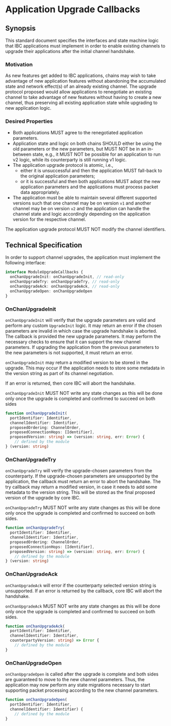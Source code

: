 # Application Upgrade Callbacks

## Synopsis

This standard document specifies the interfaces and state machine logic that IBC applications must implement in order to enable existing channels to upgrade their applications after the initial channel handshake.

### Motivation

As new features get added to IBC applications, chains may wish to take advantage of new application features without abandoning the accumulated state and network effect(s) of an already existing channel. The upgrade protocol proposed would allow applications to renegotiate an existing channel to take advantage of new features without having to create a new channel, thus preserving all existing application state while upgrading to new application logic.

### Desired Properties

- Both applications MUST agree to the renegotiated application parameters.
- Application state and logic on both chains SHOULD either be using the old parameters or the new parameters, but MUST NOT be in an in-between state, e.g., it MUST NOT be possible for an application to run v2 logic, while its counterparty is still running v1 logic.
- The application upgrade protocol is atomic, i.e., 
  - either it is unsuccessful and then the application MUST fall-back to the original application parameters; 
  - or it is successful and then both applications MUST adopt the new application parameters and the applications must process packet data appropriately.
- The application must be able to maintain several different supported versions such that one channel may be on version `v1` and another channel may be on version `v2` and the application can handle the channel state and logic accordingly depending on the application version for the respective channel.

The application upgrade protocol MUST NOT modify the channel identifiers.

## Technical Specification

In order to support channel upgrades, the application must implement the following interface:

```typescript
interface ModuleUpgradeCallbacks {
  onChanUpgradeInit: onChanUpgradeInit, // read-only
  onChanUpgradeTry: onChanUpgradeTry, // read-only
  onChanUpgradeAck: onChanUpgradeAck, // read-only
  onChanUpgradeOpen: onChanUpgradeOpen
}
```

### **OnChanUpgradeInit**

`onChanUpgradeInit` will verify that the upgrade parameters 
are valid and perform any custom `UpgradeInit` logic.
It may return an error if the chosen parameters are invalid 
in which case the upgrade handshake is aborted.
The callback is provided the new upgrade parameters. It may perform the necessary checks to ensure that it can support the new channel parameters. If upgrading the application from the previous parameters to the new parameters is not supported, it must return an error.

`onChanUpgradeInit` may return a modified version to be stored in the upgrade. This may occur if the application needs to store some metadata in the version string as part of its channel negotiation.

If an error is returned, then core IBC will abort the handshake.

`onChanUpgradeInit` MUST NOT write any state changes as this will be done only once the upgrade is completed and confirmed to succeed on both sides

```typescript
function onChanUpgradeInit(
  portIdentifier: Identifier,
  channelIdentifier: Identifier,
  proposedOrdering: ChannelOrder,
  proposedConnectionHops: [Identifier],
  proposedVersion: string) => (version: string, err: Error) {
    // defined by the module
} (version: string)
```

### **OnChanUpgradeTry**

`onChanUpgradeTry` will verify the upgrade-chosen parameters from the counterparty. 
If the upgrade-chosen parameters are unsupported by the application, the callback must return an error to abort the handshake. 
The try callback may return a modified version, in case it needs to add some metadata to the version string.
This will be stored as the final proposed version of the upgrade by core IBC.

`onChanUpgradeTry` MUST NOT write any state changes as this will be done only once the upgrade is completed and confirmed to succeed on both sides.

```typescript
function onChanUpgradeTry(
  portIdentifier: Identifier,
  channelIdentifier: Identifier,
  proposedOrdering: ChannelOrder,
  proposedConnectionHops: [Identifier],
  proposedVersion: string) => (version: string, err: Error) {
    // defined by the module
} (version: string)
```

### **OnChanUpgradeAck**

`onChanUpgradeAck` will error if the counterparty selected version string
is unsupported. If an error is returned by the callback, core IBC will abort the handshake.

`onChanUpgradeAck` MUST NOT write any state changes as this will be done only once the upgrade is completed and confirmed to succeed on both sides.

```typescript
function onChanUpgradeAck(
  portIdentifier: Identifier,
  channelIdentifier: Identifier,
  counterpartyVersion: string) => Error {
    // defined by the module
}
```

### **OnChanUpgradeOpen**

`onChanUpgradeOpen` is called after the upgrade is complete and both sides are guaranteed to move to the new channel parameters. Thus, the application may now perform any state migrations necessary to start supporting packet processing according to the new channel parameters.

```typescript
function onChanUpgradeOpen(
  portIdentifier: Identifier,
  channelIdentifier: Identifier) {
    // defined by the module
}
```
